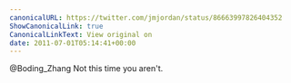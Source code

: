 ```yaml
---
canonicalURL: https://twitter.com/jmjordan/status/86663997826404352
ShowCanonicalLink: true
CanonicalLinkText: View original on
date: 2011-07-01T05:14:41+00:00
---
```

@Boding_Zhang Not this time you aren't.